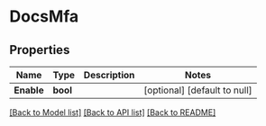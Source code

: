 # DocsMfa

## Properties
Name | Type | Description | Notes
------------ | ------------- | ------------- | -------------
**Enable** | **bool** |  | [optional] [default to null]

[[Back to Model list]](../README.md#documentation-for-models) [[Back to API list]](../README.md#documentation-for-api-endpoints) [[Back to README]](../README.md)


